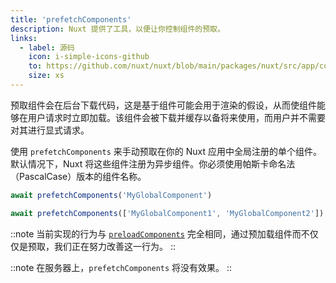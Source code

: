 ```yaml
---
title: 'prefetchComponents'
description: Nuxt 提供了工具，以便让你控制组件的预取。
links:
  - label: 源码
    icon: i-simple-icons-github
    to: https://github.com/nuxt/nuxt/blob/main/packages/nuxt/src/app/composables/preload.ts
    size: xs
---
```



预取组件会在后台下载代码，这是基于组件可能会用于渲染的假设，从而使组件能够在用户请求时立即加载。该组件会被下载并缓存以备将来使用，而用户并不需要对其进行显式请求。

使用 `prefetchComponents` 来手动预取在你的 Nuxt 应用中全局注册的单个组件。默认情况下，Nuxt 将这些组件注册为异步组件。你必须使用帕斯卡命名法（PascalCase）版本的组件名称。

```ts
await prefetchComponents('MyGlobalComponent')

await prefetchComponents(['MyGlobalComponent1', 'MyGlobalComponent2'])
```

::note
当前实现的行为与 [`preloadComponents`](/docs/api/utils/preload-components) 完全相同，通过预加载组件而不仅仅是预取，我们正在努力改善这一行为。
::

::note
在服务器上，`prefetchComponents` 将没有效果。
::
